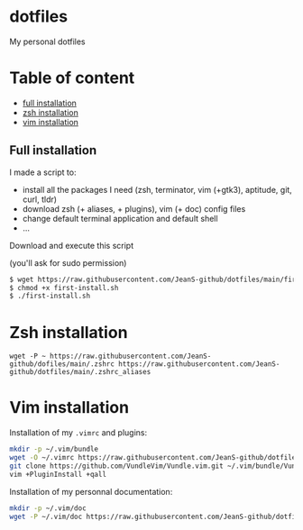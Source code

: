 # dotfiles
My personal dotfiles

# Table of content
* [full installation](#full-installation)
* [zsh installation](#zsh-installation)
* [vim installation](#vim-installation)

## Full installation

I made a script to:

* install all the packages I need (zsh, terminator, vim (+gtk3), aptitude, git, curl, tldr)
* download zsh (+ aliases, + plugins), vim (+ doc) config files
* change default terminal application and default shell
* ...

Download and execute this script

(you'll ask for sudo permission)

```sh
$ wget https://raw.githubusercontent.com/JeanS-github/dotfiles/main/first-install.sh
$ chmod +x first-install.sh
$ ./first-install.sh
```


# Zsh installation

`wget -P ~ https://raw.githubusercontent.com/JeanS-github/dofiles/main/.zshrc https://raw.githubusercontent.com/JeanS-github/dotfiles/main/.zshrc_aliases`

# Vim installation

Installation of my `.vimrc` and plugins:

```sh
mkdir -p ~/.vim/bundle
wget -O ~/.vimrc https://raw.githubusercontent.com/JeanS-github/dotfiles/main/.vimrc
git clone https://github.com/VundleVim/Vundle.vim.git ~/.vim/bundle/Vundle.vim
vim +PluginInstall +qall
```

Installation of my personnal documentation:

```sh
mkdir -p ~/.vim/doc
wget -P ~/.vim/doc https://raw.githubusercontent.com/JeanS-github/dotfiles/main/doc/aide-0{01..15}.txt https://raw.githubusercontent.com/JeanS-github/dotfiles/main/doc/aide.txt
```

